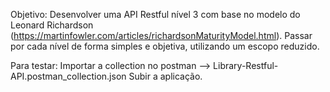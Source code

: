 Objetivo:
Desenvolver uma API Restful nível 3 com base no modelo do Leonard Richardson (https://martinfowler.com/articles/richardsonMaturityModel.html).
Passar por cada nível de forma simples e objetiva, utilizando um escopo reduzido.

Para testar:
Importar a collection no postman --> Library-Restful-API.postman_collection.json
Subir a aplicação.